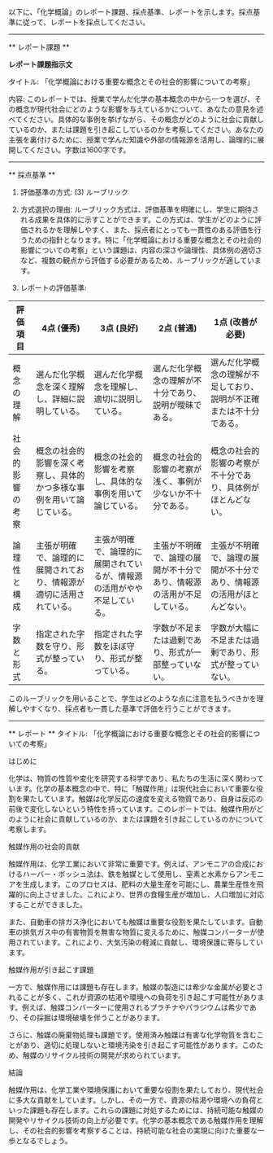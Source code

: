 以下に、「化学概論」のレポート課題、採点基準、レポートを示します。採点基準に従って、レポートを採点してください。

---------------------------------------
** レポート課題 **

**レポート課題指示文**

タイトル: 「化学概論における重要な概念とその社会的影響についての考察」

内容: このレポートでは、授業で学んだ化学の基本概念の中から一つを選び、その概念が現代社会にどのような影響を与えているかについて、あなたの意見を述べてください。具体的な事例を挙げながら、その概念がどのように社会に貢献しているのか、または課題を引き起こしているのかを考察してください。あなたの主張を裏付けるために、授業で学んだ知識や外部の情報源を活用し、論理的に展開してください。字数は1600字です。

---------------------------------------
** 採点基準 **

1. 評価基準の方式: (3) ルーブリック

2. 方式選択の理由:
ルーブリック方式は、評価基準を明確にし、学生に期待される成果を具体的に示すことができます。この方式は、学生がどのように評価されるかを理解しやすく、また、採点者にとっても一貫性のある評価を行うための指針となります。特に「化学概論における重要な概念とその社会的影響についての考察」という課題は、内容の深さや論理性、具体例の適切さなど、複数の観点から評価する必要があるため、ルーブリックが適しています。

3. レポートの評価基準:

| 評価項目       | 4点 (優秀)                                                                 | 3点 (良好)                                                               | 2点 (普通)                                                               | 1点 (改善が必要)                                                         |
|----------------|----------------------------------------------------------------------------|--------------------------------------------------------------------------|--------------------------------------------------------------------------|---------------------------------------------------------------------------|
| 概念の理解     | 選んだ化学概念を深く理解し、詳細に説明している。                           | 選んだ化学概念を理解し、適切に説明している。                             | 選んだ化学概念の理解が不十分であり、説明が曖昧である。                   | 選んだ化学概念の理解が不足しており、説明が不正確または不十分である。     |
| 社会的影響の考察 | 概念の社会的影響を深く考察し、具体的かつ多様な事例を用いて論じている。   | 概念の社会的影響を考察し、具体的な事例を用いて論じている。               | 概念の社会的影響の考察が浅く、事例が少ないか不十分である。               | 概念の社会的影響の考察が不十分であり、具体例がほとんどない。             |
| 論理性と構成   | 主張が明確で、論理的に展開されており、情報源が適切に活用されている。       | 主張が明確で、論理的に展開されているが、情報源の活用がやや不足している。 | 主張が不明確で、論理の展開が不十分であり、情報源の活用が不足している。   | 主張が不明確で、論理の展開が不十分であり、情報源の活用がほとんどない。   |
| 字数と形式     | 指定された字数を守り、形式が整っている。                                   | 指定された字数をほぼ守り、形式が整っている。                             | 字数が不足または過剰であり、形式が一部整っていない。                     | 字数が大幅に不足または過剰であり、形式が整っていない。                   |

このルーブリックを用いることで、学生はどのような点に注意を払うべきかを理解しやすくなり、採点者も一貫した基準で評価を行うことができます。

---------------------------------------
** レポート **
タイトル: 「化学概論における重要な概念とその社会的影響についての考察」

はじめに

化学は、物質の性質や変化を研究する科学であり、私たちの生活に深く関わっています。化学の基本概念の中で、特に「触媒作用」は現代社会において重要な役割を果たしています。触媒は化学反応の速度を変える物質であり、自身は反応の前後で変化しないという特性を持っています。このレポートでは、触媒作用がどのように社会に貢献しているのか、または課題を引き起こしているのかについて考察します。

触媒作用の社会的貢献

触媒作用は、化学工業において非常に重要です。例えば、アンモニアの合成におけるハーバー・ボッシュ法は、鉄を触媒として使用し、窒素と水素からアンモニアを生成します。このプロセスは、肥料の大量生産を可能にし、農業生産性を飛躍的に向上させました。これにより、世界の食糧生産が増加し、人口増加に対応することができました。

また、自動車の排ガス浄化においても触媒は重要な役割を果たしています。自動車の排気ガス中の有害物質を無害な物質に変えるために、触媒コンバーターが使用されています。これにより、大気汚染の軽減に貢献し、環境保護に寄与しています。

触媒作用が引き起こす課題

一方で、触媒作用には課題も存在します。触媒の製造には希少な金属が必要とされることが多く、これが資源の枯渇や環境への負荷を引き起こす可能性があります。例えば、触媒コンバーターに使用されるプラチナやパラジウムは希少であり、その採掘は環境破壊を伴うことがあります。

さらに、触媒の廃棄物処理も課題です。使用済み触媒は有害な化学物質を含むことがあり、適切に処理しないと環境汚染を引き起こす可能性があります。このため、触媒のリサイクル技術の開発が求められています。

結論

触媒作用は、化学工業や環境保護において重要な役割を果たしており、現代社会に多大な貢献をしています。しかし、その一方で、資源の枯渇や環境への負荷といった課題も存在します。これらの課題に対処するためには、持続可能な触媒の開発やリサイクル技術の向上が必要です。化学の基本概念である触媒作用を理解し、その社会的影響を考察することは、持続可能な社会の実現に向けた重要な一歩となるでしょう。

